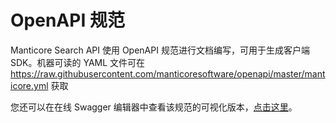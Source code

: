 # OpenAPI 规范

Manticore Search API 使用 OpenAPI 规范进行文档编写，可用于生成客户端 SDK。机器可读的 YAML 文件可在 https://raw.githubusercontent.com/manticoresoftware/openapi/master/manticore.yml 获取

您还可以在在线 Swagger 编辑器中查看该规范的可视化版本，[点击这里](https://editor.swagger.io)。
<!-- proofread -->

